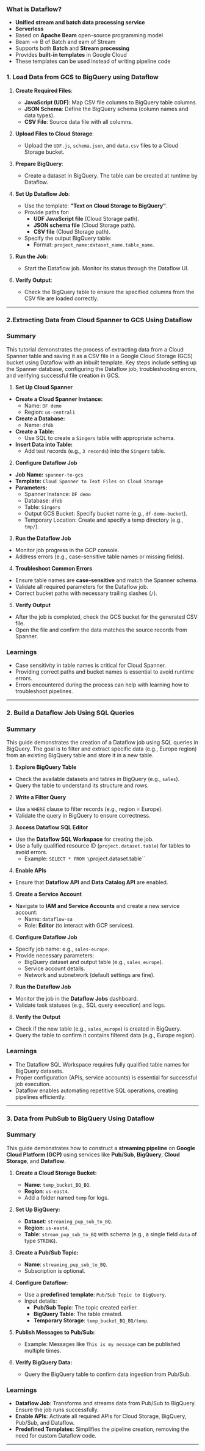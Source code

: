 ### What is Dataflow?

- **Unified stream and batch data processing service**  
- **Serverless**  
- Based on **Apache Beam** open-source programming model
- Beam --> B of Batch and eam of Stream
- Supports both **Batch** and **Stream processing**  
- Provides **built-in templates** in Google Cloud  
- These templates can be used instead of writing pipeline code

### 1. Load Data from GCS to BigQuery using Dataflow  

1. **Create Required Files**:  
   - **JavaScript (UDF)**: Map CSV file columns to BigQuery table columns.  
   - **JSON Schema**: Define the BigQuery schema (column names and data types).  
   - **CSV File**: Source data file with all columns.  

2. **Upload Files to Cloud Storage**:  
   - Upload the `UDF.js`, `schema.json`, and `data.csv` files to a Cloud Storage bucket.  

3. **Prepare BigQuery**:  
   - Create a dataset in BigQuery. The table can be created at runtime by Dataflow.  

4. **Set Up Dataflow Job**:  
   - Use the template: **"Text on Cloud Storage to BigQuery"**.  
   - Provide paths for:  
     - **UDF JavaScript file** (Cloud Storage path).  
     - **JSON schema file** (Cloud Storage path).  
     - **CSV file** (Cloud Storage path).  
   - Specify the output BigQuery table:  
     - Format: `project_name:dataset_name.table_name`.  

5. **Run the Job**:  
   - Start the Dataflow job. Monitor its status through the Dataflow UI.  

6. **Verify Output**:  
   - Check the BigQuery table to ensure the specified columns from the CSV file are loaded correctly.  

---

### 2.Extracting Data from Cloud Spanner to GCS Using Dataflow

### Summary
This tutorial demonstrates the process of extracting data from a Cloud Spanner table and saving it as a CSV file in a Google Cloud Storage (GCS) bucket using Dataflow with an inbuilt template. Key steps include setting up the Spanner database, configuring the Dataflow job, troubleshooting errors, and verifying successful file creation in GCS.

1. **Set Up Cloud Spanner**
- **Create a Cloud Spanner Instance:**
  - Name: `DF demo`
  - Region: `us-central1`
- **Create a Database:**
  - Name: `dfdb`
- **Create a Table:**
  - Use SQL to create a `Singers` table with appropriate schema.
- **Insert Data into Table:**
  - Add test records (e.g., `3 records`) into the `Singers` table.

2. **Configure Dataflow Job**
- **Job Name:** `spanner-to-gcs`
- **Template:** `Cloud Spanner to Text Files on Cloud Storage`
- **Parameters:**
  - Spanner Instance: `DF demo`
  - Database: `dfdb`
  - Table: `Singers`
  - Output GCS Bucket: Specify bucket name (e.g., `df-demo-bucket`).
  - Temporary Location: Create and specify a temp directory (e.g., `tmp/`).

3. **Run the Dataflow Job**
- Monitor job progress in the GCP console.
- Address errors (e.g., case-sensitive table names or missing fields).

4. **Troubleshoot Common Errors**
- Ensure table names are **case-sensitive** and match the Spanner schema.
- Validate all required parameters for the Dataflow job.
- Correct bucket paths with necessary trailing slashes (`/`).

5. **Verify Output**
- After the job is completed, check the GCS bucket for the generated CSV file.
- Open the file and confirm the data matches the source records from Spanner.

### Learnings
- Case sensitivity in table names is critical for Cloud Spanner.
- Providing correct paths and bucket names is essential to avoid runtime errors.
- Errors encountered during the process can help with learning how to troubleshoot pipelines.

---

### 2. Build a Dataflow Job Using SQL Queries  

### Summary  
This guide demonstrates the creation of a Dataflow job using SQL queries in BigQuery. The goal is to filter and extract specific data (e.g., Europe region) from an existing BigQuery table and store it in a new table.  

1. **Explore BigQuery Table**  
- Check the available datasets and tables in BigQuery (e.g., `sales`).  
- Query the table to understand its structure and rows.  

2. **Write a Filter Query**  
- Use a `WHERE` clause to filter records (e.g., region = Europe).  
- Validate the query in BigQuery to ensure correctness.  

3. **Access Dataflow SQL Editor**  
- Use the **Dataflow SQL Workspace** for creating the job.  
- Use a fully qualified resource ID (`project.dataset.table`) for tables to avoid errors.  
  - Example: `SELECT * FROM \`project.dataset.table\``

4. **Enable APIs**  
- Ensure that **Dataflow API** and **Data Catalog API** are enabled.  

5. **Create a Service Account**  
- Navigate to **IAM and Service Accounts** and create a new service account:  
  - Name: `dataflow-sa`  
  - Role: **Editor** (to interact with GCP services).  

6. **Configure Dataflow Job**  
- Specify job name: e.g., `sales-europe`.  
- Provide necessary parameters:  
  - BigQuery dataset and output table (e.g., `sales_europe`).  
  - Service account details.  
  - Network and subnetwork (default settings are fine).  

7. **Run the Dataflow Job**  
- Monitor the job in the **Dataflow Jobs** dashboard.  
- Validate task statuses (e.g., SQL query execution) and logs.  

8. **Verify the Output**  
- Check if the new table (e.g., `sales_europe`) is created in BigQuery.  
- Query the table to confirm it contains filtered data (e.g., Europe region).  

### Learnings  
- The Dataflow SQL Workspace requires fully qualified table names for BigQuery datasets.  
- Proper configuration (APIs, service accounts) is essential for successful job execution.  
- Dataflow enables automating repetitive SQL operations, creating pipelines efficiently.  


---

### 3. Data from PubSub to BigQuery Using Dataflow

### Summary  
This guide demonstrates how to construct a **streaming pipeline** on **Google Cloud Platform (GCP)** using services like **Pub/Sub**, **BigQuery**, **Cloud Storage**, and **Dataflow**.

1. **Create a Cloud Storage Bucket:**
   - **Name**: `temp_bucket_BQ_BQ`.
   - **Region**: `us-east4`.
   - Add a folder named `temp` for logs.

2. **Set Up BigQuery:**
   - **Dataset**: `streaming_pup_sub_to_BQ`.
   - **Region**: `us-east4`.
   - **Table**: `stream_pup_sub_to_BQ` with schema (e.g., a single field `data` of type `STRING`).

3. **Create a Pub/Sub Topic:**
   - **Name**: `streaming_pup_sub_to_BQ`.
   - Subscription is optional.

4. **Configure Dataflow:**
   - Use a **predefined template**: `Pub/Sub Topic to BigQuery`.
   - Input details:
     - **Pub/Sub Topic**: The topic created earlier.
     - **BigQuery Table**: The table created.
     - **Temporary Storage**: `temp_bucket_BQ_BQ/temp`.

5. **Publish Messages to Pub/Sub:**
   - Example: Messages like `This is my message` can be published multiple times.

6. **Verify BigQuery Data:**
   - Query the BigQuery table to confirm data ingestion from Pub/Sub.

### Learnings  
- **Dataflow Job**: Transforms and streams data from Pub/Sub to BigQuery. Ensure the job runs successfully.
- **Enable APIs**: Activate all required APIs for Cloud Storage, BigQuery, Pub/Sub, and Dataflow.
- **Predefined Templates**: Simplifies the pipeline creation, removing the need for custom Dataflow code.

---




